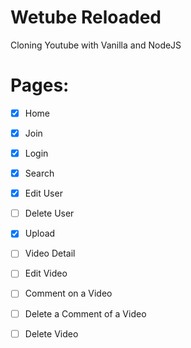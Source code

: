 # Wetube Reloaded

Cloning Youtube with Vanilla and NodeJS

# Pages:
- [x] Home
- [x] Join
- [x] Login
- [x] Search
  
- [x] Edit User
- [ ] Delete User
  
- [x] Upload
- [ ] Video Detail
- [ ] Edit Video
- [ ] Comment on a Video
- [ ] Delete a Comment of a Video
- [ ] Delete Video